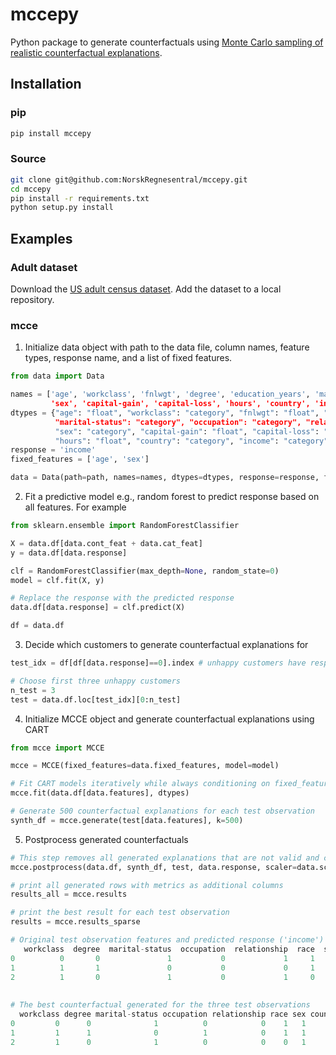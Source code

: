# mccepy
Python package to generate counterfactuals using [Monte Carlo sampling of realistic counterfactual explanations](https://arxiv.org/pdf/2111.09790.pdf).


## Installation

### pip

```bash
pip install mccepy
```

### Source

```bash
git clone git@github.com:NorskRegnesentral/mccepy.git
cd mccepy
pip install -r requirements.txt
python setup.py install
```

## Examples


### Adult dataset
Download the [US adult census dataset](https://github.com/hazy/synthpop/blob/master/datasets/README.md). Add the dataset to a local repository. 


### mcce

1. Initialize data object with path to the data file, column names, feature types, response name, and a list of fixed features. 

```Python
from data import Data

names = ['age', 'workclass', 'fnlwgt', 'degree', 'education_years', 'marital-status', 'occupation', 'relationship', 'race', '
         'sex', 'capital-gain', 'capital-loss', 'hours', 'country', 'income']
dtypes = {"age": "float", "workclass": "category", "fnlwgt": "float", "degree": "category", "education_years": "float", '
          "marital-status": "category", "occupation": "category", "relationship": "category", "race": "category", '
          "sex": "category", "capital-gain": "float", "capital-loss": "float", \
          "hours": "float", "country": "category", "income": "category"}
response = 'income'
fixed_features = ['age', 'sex']

data = Data(path=path, names=names, dtypes=dtypes, response=response, fixed_features=fixed_features)
```

2. Fit a predictive model e.g., random forest to predict response based on all features. For example


```Python
from sklearn.ensemble import RandomForestClassifier

X = data.df[data.cont_feat + data.cat_feat]
y = data.df[data.response]

clf = RandomForestClassifier(max_depth=None, random_state=0)
model = clf.fit(X, y)

# Replace the response with the predicted response
data.df[data.response] = clf.predict(X)

df = data.df

```

3. Decide which customers to generate counterfactual explanations for

```Python
test_idx = df[df[data.response]==0].index # unhappy customers have response 0

# Choose first three unhappy customers 
n_test = 3
test = data.df.loc[test_idx][0:n_test]

```

4. Initialize MCCE object and generate counterfactual explanations using CART

```Python
from mcce import MCCE

mcce = MCCE(fixed_features=data.fixed_features, model=model)

# Fit CART models iteratively while always conditioning on fixed_features
mcce.fit(data.df[data.features], dtypes)

# Generate 500 counterfactual explanations for each test observation
synth_df = mcce.generate(test[data.features], k=500)

```

5. Postprocess generated counterfactuals

```Python
# This step removes all generated explanations that are not valid and computes metrics like distance, feasibility, and redundancy
mcce.postprocess(data.df, synth_df, test, data.response, scaler=data.scaler)

# print all generated rows with metrics as additional columns 
results_all = mcce.results 

# print the best result for each test observation
results = mcce.results_sparse

# Original test observation features and predicted response ('income')
   workclass  degree  marital-status  occupation  relationship  race  sex  country   age    fnlwgt  education_years  capital-gain  capital-loss  hours  income
0          0       0               1           0             1     1    1        1  50.0   83311.0             13.0           0.0           0.0   13.0       0
1          1       1               0           0             0     1    1        1  38.0  215646.0              9.0           0.0           0.0   40.0       0
2          1       0               1           0             1     0    1        1  53.0  234721.0              7.0           0.0           0.0   40.0       0
  
  
# The best counterfactual generated for the three test observations
  workclass degree marital-status occupation relationship race sex country   age    fnlwgt  education_years  capital-gain  capital-loss  hours income   L0        L2       yNN  feasibility redundancy violation
0         0      0              1          0            0    1   1       1  50.0  138370.0             13.0           0.0           0.0   60.0      1  3.0  5.328109  0.999692     1.057664          2         0
1         1      1              0          1            0    1   1       1  38.0  315640.0             10.0           0.0           0.0   40.0      1  3.0  2.336079  0.999692     1.356356          2         0
2         1      0              1          0            0    0   1       1  53.0  261584.0             13.0           0.0           0.0   40.0      1  3.0  3.586717  1.000000     1.234961          2         
```

